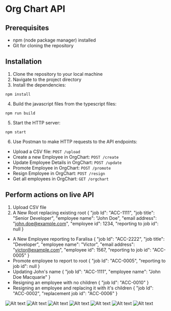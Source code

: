 # Org Chart API
## Prerequisites
- npm (node package manager) installed
- Git for cloning the repository

## Installation
1. Clone the repository to your local machine
2. Navigate to the project directory
3. Install the dependencies:
```
npm install
```
4. Build the javascript files from the typescript files:
```
npm run build
```
5. Start the HTTP server:
```
npm start
```
6. Use Postman to make HTTP requests to the API endpoints:
- Upload a CSV file:
  `POST /upload`
- Create a new Employee in OrgChart:
  `POST /create`
- Update Employee Details in OrgChart:
  `POST /update`
- Promote Employee in OrgChart:
  `POST /promote`
- Resign Employee in OrgChart:
  `POST /resign`
- Get all employees in OrgChart:
  `GET /orgchart`

## Perform actions on live API
1. Upload CSV file
2. A New Root replacing existing root
{
    "job Id": "ACC-1111",
    "job title": "Senior Developer",
    "employee name": "John Doe",
    "email address": "john.doe@example.com",
    "employee id": 1234,
    "reporting to job id": null
}
- A New Employee reporting to Faralisa
{
    "job Id": "ACC-2222",
    "job title": "Developer",
    "employee name": "Victor",
    "email address": "victor@example.com",
    "employee id": 1567,
    "reporting to job id": "ACC-0005"
}
- Promote employee to report to root
{
    "job Id": "ACC-0005",
    "reporting to job id": null
}
- Updating John's name
{
    "job Id": "ACC-1111",
    "employee name": "John Doe Macquarie"
}
- Resigning an employee with no children
{
    "job Id": "ACC-0010"
}
- Resigning an employee and replacing it with it's children
{
    "job Id": "ACC-0002",
    "replacement job id": "ACC-0006"
}

![Alt text](images/tests.png)
![Alt text](images/jar.png)
![Alt text](images/web.png)
![Alt text](images/makebooking.png)
![Alt text](images/availableRoom.png)
![Alt text](images/bookings.png)
![Alt text](images/datebooked.png)